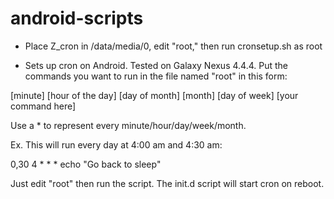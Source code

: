android-scripts
===============

* Place Z_cron in /data/media/0, edit "root," then run cronsetup.sh as root

* Sets up cron on Android. Tested on Galaxy Nexus 4.4.4. Put the commands you want to run in the file named "root" in this form:

[minute] [hour of the day] [day of month] [month] [day of week] [your command here]

Use a * to represent every minute/hour/day/week/month.

Ex. This will run every day at 4:00 am and 4:30 am:

0,30 4 * * * echo "Go back to sleep"

Just edit "root" then run the script. The init.d script will start cron on reboot.
